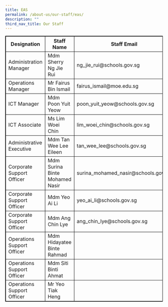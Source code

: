 ```yaml
---
title: EAS
permalink: /about-us/our-staff/eas/
description: ""
third_nav_title: Our Staff
---
```

<table style="border: 1px solid black" class="tg">
<thead>
  <tr style="border: 1px solid black">
    <th style="border: 1px solid black" class="tg-e14l">Designation</th>
    <th style="border: 1px solid black" class="tg-e14l">Staff Name</th>
    <th style="border: 1px solid black" class="tg-e14l">Staff Email</th>
  </tr>
</thead>
<tbody>
  <tr>
    <td style="border: 1px solid black" class="tg-1wig">Administration Manager</td>
    <td style="border: 1px solid black" class="tg-cly1">Mdm Sherry Ng Jie Rui</td>
    <td style="border: 1px solid black" class="tg-cly1">ng_jie_rui@schools.gov.sg</td>
  </tr>
  <tr>
    <td style="border: 1px solid black" class="tg-1wig">Operations Manager</td>
    <td style="border: 1px solid black" class="tg-cly1">Mr Fairus Bin Ismail</td>
    <td style="border: 1px solid black" class="tg-cly1">fairus_ismail@moe.edu.sg <br></td>
  </tr>
  <tr>
    <td style="border: 1px solid black" class="tg-1wig">ICT Manager<br></td>
    <td style="border: 1px solid black" class="tg-cly1">Mdm Poon Yuit Yeow<br></td>
    <td style="border: 1px solid black" class="tg-cly1">poon_yuit_yeow@schools.gov.sg<br></td>
  </tr>
  <tr>
    <td style="border: 1px solid black" class="tg-1wig">ICT Associate<br></td>
    <td style="border: 1px solid black" class="tg-cly1">Ms Lim Woei Chin<br></td>
    <td style="border: 1px solid black" class="tg-cly1">lim_woei_chin@schools.gov.sg<br></td>
  </tr>
  <tr>
    <td style="border: 1px solid black" class="tg-1wig">Administrative Executive<br></td>
    <td style="border: 1px solid black" class="tg-cly1">Mdm Tan Wee Lee Eileen</td>
    <td style="border: 1px solid black" class="tg-cly1">tan_wee_lee@schools.gov.sg</td>
  </tr>
  <tr>
    <td style="border: 1px solid black" class="tg-1wig">Corporate Support Officer</td>
    <td style="border: 1px solid black" class="tg-cly1">Mdm Surina Binte Mohamed Nasir</td>
    <td style="border: 1px solid black" class="tg-cly1">surina_mohamed_nasir@schools.gov.sg</td>
  </tr>
  <tr>
    <td style="border: 1px solid black" class="tg-1wig">Corporate Support Officer</td>
    <td style="border: 1px solid black" class="tg-cly1">Mdm Yeo Ai Li</td>
    <td style="border: 1px solid black" class="tg-cly1">yeo_ai_li@schools.gov.sg<br></td>
 </tr>
  <tr>
    <td style="border: 1px solid black" class="tg-1wig">Corporate Support Officer</td>
    <td style="border: 1px solid black" class="tg-cly1">Mdm Ang Chin Lye</td>
    <td style="border: 1px solid black" class="tg-cly1"> ang_chin_lye@schools.gov.sg<br></td>
  </tr>
  <tr>
  </tr>
  <tr>
    <td style="border: 1px solid black" class="tg-1wig">Operations Support Officer<br></td>
    <td style="border: 1px solid black" class="tg-cly1">Mdm Hidayatee Binte Rahmad</td>
    <td style="border: 1px solid black" class="tg-nrix"></td>
  </tr>
  <tr>
    <td style="border: 1px solid black" class="tg-1wig">Operations Support Officer<br></td>
    <td style="border: 1px solid black" class="tg-cly1">Mdm Siti Binti Ahmat</td>
    <td style="border: 1px solid black" class="tg-nrix"></td>
  </tr>
  <tr>
    <td style="border: 1px solid black" class="tg-1wig">Operations Support Officer<br></td>
    <td style="border: 1px solid black" class="tg-cly1">Mr Yeo Tiak Heng</td>
    <td style="border: 1px solid black" class="tg-nrix"></td>
  </tr>
</tbody>
</table><br>